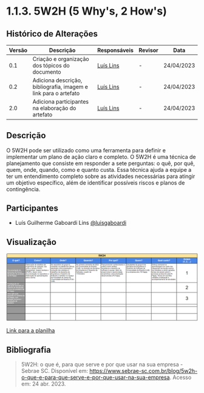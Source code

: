 # 1.1.3. 5W2H (5 Why's, 2 How's)

## Histórico de Alterações

| Versão | Descrição                                                       | Responsáveis                                 | Revisor | Data       |
| ------ | --------------------------------------------------------------- | -------------------------------------------- | ------- | ---------- |
| 0.1    | Criação e organização dos tópicos do documento                  | [Luís Lins](https://github.com/luisgaboardi) | -       | 24/04/2023 |
| 0.2    | Adiciona descrição, bibliografia, imagem e link para o artefato | [Luís Lins](https://github.com/luisgaboardi) | -       | 24/04/2023 |
| 2.0    | Adiciona participantes na elaboração do artefato                | [Luís Lins](https://github.com/luisgaboardi) | -       | 24/04/2023 |

## Descrição

O 5W2H pode ser utilizado como uma ferramenta para definir e implementar um plano de ação claro e completo. O 5W2H é uma técnica de planejamento que consiste em responder a sete perguntas: o quê, por quê, quem, onde, quando, como e quanto custa. Essa técnica ajuda a equipe a ter um entendimento completo sobre as atividades necessárias para atingir um objetivo específico, além de identificar possíveis riscos e planos de contingência.

## Participantes

- Luís Guilherme Gaboardi Lins [@luisgaboardi](https://github.com/luisgaboardi)

## Visualização

![5W2H](../Imagens/5W2H.png)

[Link para a planilha](https://docs.google.com/spreadsheets/d/e/2PACX-1vR10MHa18rd32bkKh9eUXNH43sEaP49ChFU3YoeiUlGLwiII3XqjsRu0cXFVi-PRtAptTKHk6t1pMkA/pubhtml)

## Bibliografia

> 5W2H: o que é, para que serve e por que usar na sua empresa - Sebrae SC. Disponível em: <https://www.sebrae-sc.com.br/blog/5w2h-o-que-e-para-que-serve-e-por-que-usar-na-sua-empresa>. Acesso em: 24 abr. 2023.
